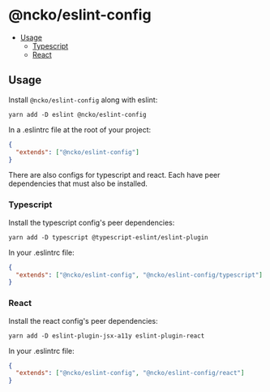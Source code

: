 # @ncko/eslint-config

- [Usage](#Usage)
  - [Typescript](#Typescript)
  - [React](#React)

## <a name='Usage'></a>Usage

Install `@ncko/eslint-config` along with eslint:

```shell
yarn add -D eslint @ncko/eslint-config
```

In a .eslintrc file at the root of your project:

```json
{
  "extends": ["@ncko/eslint-config"]
}
```

There are also configs for typescript and react. Each have peer dependencies that must also be installed.

### <a name='Typescript'></a>Typescript

Install the typescript config's peer dependencies:

```shell
yarn add -D typescript @typescript-eslint/eslint-plugin
```

In your .eslintrc file:

```json
{
  "extends": ["@ncko/eslint-config", "@ncko/eslint-config/typescript"]
}
```

### <a name='React'></a>React

Install the react config's peer dependencies:

```shell
yarn add -D eslint-plugin-jsx-a11y eslint-plugin-react
```

In your .eslintrc file:

```json
{
  "extends": ["@ncko/eslint-config", "@ncko/eslint-config/react"]
}
```
